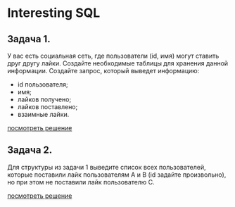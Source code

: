 # Interesting SQL

## Задача 1. 
У вас есть социальная сеть, где пользователи (id, имя) могут ставить друг другу лайки. Создайте необходимые таблицы для хранения данной информации. 
Создайте запрос, который выведет информацию:
* id пользователя;
* имя;
* лайков получено;
* лайков поставлено;
* взаимные лайки.

[посмотреть решение](1.2_complex.sql)

## Задача 2. 
Для структуры из задачи 1 выведите список всех пользователей, которые поставили лайк пользователям A и B (id задайте произвольно), 
но при этом не поставили лайк пользователю C.

[посмотреть решение](2_A_and_B_not_C.sql)
